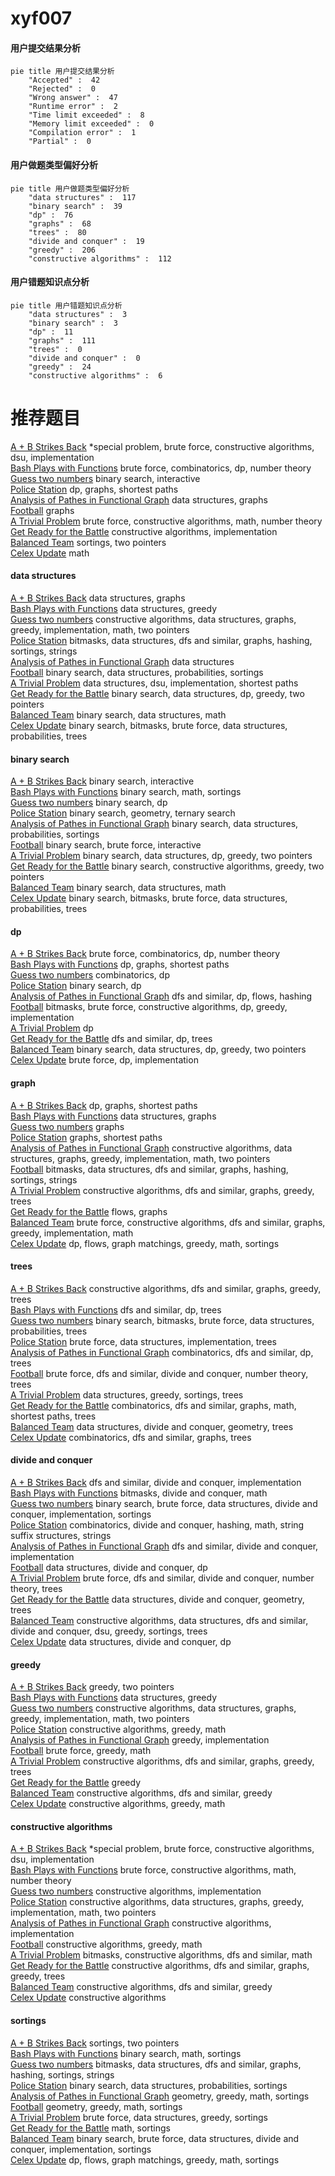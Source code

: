 # xyf007
<!-- tabs:start -->
#### **用户提交结果分析**

```mermaid
pie title 用户提交结果分析
    "Accepted" :  42
    "Rejected" :  0
    "Wrong answer" :  47
    "Runtime error" :  2
    "Time limit exceeded" :  8
    "Memory limit exceeded" :  0
    "Compilation error" :  1
    "Partial" :  0
```
#### **用户做题类型偏好分析**

```mermaid
pie title 用户做题类型偏好分析
    "data structures" :  117
    "binary search" :  39
    "dp" :  76
    "graphs" :  68
    "trees" :  80
    "divide and conquer" :  19
    "greedy" :  206
    "constructive algorithms" :  112
```
#### **用户错题知识点分析**

```mermaid
pie title 用户错题知识点分析
    "data structures" :  3
    "binary search" :  3
    "dp" :  11
    "graphs" :  111
    "trees" :  0
    "divide and conquer" :  0
    "greedy" :  24
    "constructive algorithms" :  6
```
<!-- tabs:end -->
# 推荐题目
[A + B Strikes Back](http://codeforces.com/problemset/problem/409/H)		*special problem,
                        brute force,
                        constructive algorithms,
                        dsu,
                        implementation		  
[Bash Plays with Functions](http://codeforces.com/problemset/problem/757/E)		brute force,
                        combinatorics,
                        dp,
                        number theory		  
[Guess two numbers](https://codeforces.com/contest/1008/problem/E)		binary search,
                        interactive		  
[Police Station](http://codeforces.com/problemset/problem/208/C)		dp,
                        graphs,
                        shortest paths		  
[Analysis of Pathes in Functional Graph](http://codeforces.com/problemset/problem/702/E)		data structures,
                        graphs		  
[Football](http://codeforces.com/problemset/problem/1240/F)		graphs		  
[A Trivial Problem](http://codeforces.com/problemset/problem/633/B)		brute force,
                        constructive algorithms,
                        math,
                        number theory		  
[Get Ready for the Battle](http://codeforces.com/problemset/problem/1119/G)		constructive algorithms,
                        implementation		  
[Balanced Team](http://codeforces.com/problemset/problem/1133/C)		sortings,
                        two pointers		  
[Celex Update](http://codeforces.com/problemset/problem/1358/C)		math		  
<!-- tabs:start -->
#### **data structures**
[A + B Strikes Back](http://codeforces.com/problemset/problem/702/E)		data structures,
                        graphs		  
[Bash Plays with Functions](https://codeforces.com/contest/1447/problem/F1)		data structures,
                        greedy		  
[Guess two numbers](http://codeforces.com/problemset/problem/1266/D)		constructive algorithms,
                        data structures,
                        graphs,
                        greedy,
                        implementation,
                        math,
                        two pointers		  
[Police Station](http://codeforces.com/problemset/problem/1476/E)		bitmasks,
                        data structures,
                        dfs and similar,
                        graphs,
                        hashing,
                        sortings,
                        strings		  
[Analysis of Pathes in Functional Graph](http://codeforces.com/problemset/problem/739/C)		data structures		  
[Football](http://codeforces.com/problemset/problem/138/C)		binary search,
                        data structures,
                        probabilities,
                        sortings		  
[A Trivial Problem](https://codeforces.com/contest/1484/problem/D)		data structures,
                        dsu,
                        implementation,
                        shortest paths		  
[Get Ready for the Battle](http://codeforces.com/problemset/problem/1492/C)		binary search,
                        data structures,
                        dp,
                        greedy,
                        two pointers		  
[Balanced Team](http://codeforces.com/problemset/problem/1490/G)		binary search,
                        data structures,
                        math		  
[Celex Update](http://codeforces.com/problemset/problem/1479/D)		binary search,
                        bitmasks,
                        brute force,
                        data structures,
                        probabilities,
                        trees		  
#### **binary search**
[A + B Strikes Back](https://codeforces.com/contest/1008/problem/E)		binary search,
                        interactive		  
[Bash Plays with Functions](http://codeforces.com/problemset/problem/348/A)		binary search,
                        math,
                        sortings		  
[Guess two numbers](http://codeforces.com/problemset/problem/1279/F)		binary search,
                        dp		  
[Police Station](http://codeforces.com/problemset/problem/1394/C)		binary search,
                        geometry,
                        ternary search		  
[Analysis of Pathes in Functional Graph](http://codeforces.com/problemset/problem/138/C)		binary search,
                        data structures,
                        probabilities,
                        sortings		  
[Football](http://codeforces.com/problemset/problem/1153/E)		binary search,
                        brute force,
                        interactive		  
[A Trivial Problem](http://codeforces.com/problemset/problem/1492/C)		binary search,
                        data structures,
                        dp,
                        greedy,
                        two pointers		  
[Get Ready for the Battle](http://codeforces.com/problemset/problem/1463/D)		binary search,
                        constructive algorithms,
                        greedy,
                        two pointers		  
[Balanced Team](http://codeforces.com/problemset/problem/1490/G)		binary search,
                        data structures,
                        math		  
[Celex Update](http://codeforces.com/problemset/problem/1479/D)		binary search,
                        bitmasks,
                        brute force,
                        data structures,
                        probabilities,
                        trees		  
#### **dp**
[A + B Strikes Back](http://codeforces.com/problemset/problem/757/E)		brute force,
                        combinatorics,
                        dp,
                        number theory		  
[Bash Plays with Functions](http://codeforces.com/problemset/problem/208/C)		dp,
                        graphs,
                        shortest paths		  
[Guess two numbers](http://codeforces.com/problemset/problem/296/B)		combinatorics,
                        dp		  
[Police Station](http://codeforces.com/problemset/problem/1279/F)		binary search,
                        dp		  
[Analysis of Pathes in Functional Graph](http://codeforces.com/problemset/problem/1214/D)		dfs and similar,
                        dp,
                        flows,
                        hashing		  
[Football](http://codeforces.com/problemset/problem/1391/D)		bitmasks,
                        brute force,
                        constructive algorithms,
                        dp,
                        greedy,
                        implementation		  
[A Trivial Problem](http://codeforces.com/problemset/problem/106/C)		dp		  
[Get Ready for the Battle](http://codeforces.com/problemset/problem/1060/E)		dfs and similar,
                        dp,
                        trees		  
[Balanced Team](http://codeforces.com/problemset/problem/1492/C)		binary search,
                        data structures,
                        dp,
                        greedy,
                        two pointers		  
[Celex Update](https://codeforces.com/contest/1457/problem/C)		brute force,
                        dp,
                        implementation		  
#### **graph**
[A + B Strikes Back](http://codeforces.com/problemset/problem/208/C)		dp,
                        graphs,
                        shortest paths		  
[Bash Plays with Functions](http://codeforces.com/problemset/problem/702/E)		data structures,
                        graphs		  
[Guess two numbers](http://codeforces.com/problemset/problem/1240/F)		graphs		  
[Police Station](https://codeforces.com/contest/602/problem/C)		graphs,
                        shortest paths		  
[Analysis of Pathes in Functional Graph](http://codeforces.com/problemset/problem/1266/D)		constructive algorithms,
                        data structures,
                        graphs,
                        greedy,
                        implementation,
                        math,
                        two pointers		  
[Football](http://codeforces.com/problemset/problem/1476/E)		bitmasks,
                        data structures,
                        dfs and similar,
                        graphs,
                        hashing,
                        sortings,
                        strings		  
[A Trivial Problem](http://codeforces.com/problemset/problem/1391/E)		constructive algorithms,
                        dfs and similar,
                        graphs,
                        greedy,
                        trees		  
[Get Ready for the Battle](http://codeforces.com/problemset/problem/1187/G)		flows,
                        graphs		  
[Balanced Team](http://codeforces.com/problemset/problem/1487/C)		brute force,
                        constructive algorithms,
                        dfs and similar,
                        graphs,
                        greedy,
                        implementation,
                        math		  
[Celex Update](http://codeforces.com/problemset/problem/1437/C)		dp,
                        flows,
                        graph matchings,
                        greedy,
                        math,
                        sortings		  
#### **trees**
[A + B Strikes Back](http://codeforces.com/problemset/problem/1391/E)		constructive algorithms,
                        dfs and similar,
                        graphs,
                        greedy,
                        trees		  
[Bash Plays with Functions](http://codeforces.com/problemset/problem/1060/E)		dfs and similar,
                        dp,
                        trees		  
[Guess two numbers](http://codeforces.com/problemset/problem/1479/D)		binary search,
                        bitmasks,
                        brute force,
                        data structures,
                        probabilities,
                        trees		  
[Police Station](http://codeforces.com/problemset/problem/1511/C)		brute force,
                        data structures,
                        implementation,
                        trees		  
[Analysis of Pathes in Functional Graph](http://codeforces.com/problemset/problem/1499/F)		combinatorics,
                        dfs and similar,
                        dp,
                        trees		  
[Football](http://codeforces.com/problemset/problem/1491/E)		brute force,
                        dfs and similar,
                        divide and conquer,
                        number theory,
                        trees		  
[A Trivial Problem](http://codeforces.com/problemset/problem/1466/D)		data structures,
                        greedy,
                        sortings,
                        trees		  
[Get Ready for the Battle](http://codeforces.com/problemset/problem/1495/D)		combinatorics,
                        dfs and similar,
                        graphs,
                        math,
                        shortest paths,
                        trees		  
[Balanced Team](http://codeforces.com/problemset/problem/1303/G)		data structures,
                        divide and conquer,
                        geometry,
                        trees		  
[Celex Update](http://codeforces.com/problemset/problem/1454/E)		combinatorics,
                        dfs and similar,
                        graphs,
                        trees		  
#### **divide and conquer**
[A + B Strikes Back](http://codeforces.com/problemset/problem/1490/D)		dfs and similar,
                        divide and conquer,
                        implementation		  
[Bash Plays with Functions](http://codeforces.com/problemset/problem/1261/F)		bitmasks,
                        divide and conquer,
                        math		  
[Guess two numbers](http://codeforces.com/problemset/problem/1461/D)		binary search,
                        brute force,
                        data structures,
                        divide and conquer,
                        implementation,
                        sortings		  
[Police Station](http://codeforces.com/problemset/problem/1466/G)		combinatorics,
                        divide and conquer,
                        hashing,
                        math,
                        string suffix structures,
                        strings		  
[Analysis of Pathes in Functional Graph](http://codeforces.com/problemset/problem/1490/D)		dfs and similar,
                        divide and conquer,
                        implementation		  
[Football](https://codeforces.com/contest/1483/problem/C)		data structures,
                        divide and conquer,
                        dp		  
[A Trivial Problem](http://codeforces.com/problemset/problem/1491/E)		brute force,
                        dfs and similar,
                        divide and conquer,
                        number theory,
                        trees		  
[Get Ready for the Battle](http://codeforces.com/problemset/problem/1303/G)		data structures,
                        divide and conquer,
                        geometry,
                        trees		  
[Balanced Team](http://codeforces.com/problemset/problem/1494/D)		constructive algorithms,
                        data structures,
                        dfs and similar,
                        divide and conquer,
                        dsu,
                        greedy,
                        sortings,
                        trees		  
[Celex Update](http://codeforces.com/problemset/problem/1482/E)		data structures,
                        divide and conquer,
                        dp		  
#### **greedy**
[A + B Strikes Back](http://codeforces.com/problemset/problem/1036/D)		greedy,
                        two pointers		  
[Bash Plays with Functions](https://codeforces.com/contest/1447/problem/F1)		data structures,
                        greedy		  
[Guess two numbers](http://codeforces.com/problemset/problem/1266/D)		constructive algorithms,
                        data structures,
                        graphs,
                        greedy,
                        implementation,
                        math,
                        two pointers		  
[Police Station](http://codeforces.com/problemset/problem/746/D)		constructive algorithms,
                        greedy,
                        math		  
[Analysis of Pathes in Functional Graph](http://codeforces.com/problemset/problem/862/A)		greedy,
                        implementation		  
[Football](http://codeforces.com/problemset/problem/354/A)		brute force,
                        greedy,
                        math		  
[A Trivial Problem](http://codeforces.com/problemset/problem/1391/E)		constructive algorithms,
                        dfs and similar,
                        graphs,
                        greedy,
                        trees		  
[Get Ready for the Battle](http://codeforces.com/problemset/problem/522/C)		greedy		  
[Balanced Team](http://codeforces.com/problemset/problem/804/C)		constructive algorithms,
                        dfs and similar,
                        greedy		  
[Celex Update](http://codeforces.com/problemset/problem/1367/C)		constructive algorithms,
                        greedy,
                        math		  
#### **constructive algorithms**
[A + B Strikes Back](http://codeforces.com/problemset/problem/409/H)		*special problem,
                        brute force,
                        constructive algorithms,
                        dsu,
                        implementation		  
[Bash Plays with Functions](http://codeforces.com/problemset/problem/633/B)		brute force,
                        constructive algorithms,
                        math,
                        number theory		  
[Guess two numbers](http://codeforces.com/problemset/problem/1119/G)		constructive algorithms,
                        implementation		  
[Police Station](http://codeforces.com/problemset/problem/1266/D)		constructive algorithms,
                        data structures,
                        graphs,
                        greedy,
                        implementation,
                        math,
                        two pointers		  
[Analysis of Pathes in Functional Graph](http://codeforces.com/problemset/problem/1054/C)		constructive algorithms,
                        implementation		  
[Football](http://codeforces.com/problemset/problem/746/D)		constructive algorithms,
                        greedy,
                        math		  
[A Trivial Problem](http://codeforces.com/problemset/problem/1152/B)		bitmasks,
                        constructive algorithms,
                        dfs and similar,
                        math		  
[Get Ready for the Battle](http://codeforces.com/problemset/problem/1391/E)		constructive algorithms,
                        dfs and similar,
                        graphs,
                        greedy,
                        trees		  
[Balanced Team](http://codeforces.com/problemset/problem/804/C)		constructive algorithms,
                        dfs and similar,
                        greedy		  
[Celex Update](http://codeforces.com/problemset/problem/803/A)		constructive algorithms		  
#### **sortings**
[A + B Strikes Back](http://codeforces.com/problemset/problem/1133/C)		sortings,
                        two pointers		  
[Bash Plays with Functions](http://codeforces.com/problemset/problem/348/A)		binary search,
                        math,
                        sortings		  
[Guess two numbers](http://codeforces.com/problemset/problem/1476/E)		bitmasks,
                        data structures,
                        dfs and similar,
                        graphs,
                        hashing,
                        sortings,
                        strings		  
[Police Station](http://codeforces.com/problemset/problem/138/C)		binary search,
                        data structures,
                        probabilities,
                        sortings		  
[Analysis of Pathes in Functional Graph](https://codeforces.com/contest/1496/problem/C)		geometry,
                        greedy,
                        math,
                        sortings		  
[Football](http://codeforces.com/problemset/problem/1495/A)		geometry,
                        greedy,
                        math,
                        sortings		  
[A Trivial Problem](http://codeforces.com/problemset/problem/1497/A)		brute force,
                        data structures,
                        greedy,
                        sortings		  
[Get Ready for the Battle](http://codeforces.com/problemset/problem/1427/A)		math,
                        sortings		  
[Balanced Team](http://codeforces.com/problemset/problem/1461/D)		binary search,
                        brute force,
                        data structures,
                        divide and conquer,
                        implementation,
                        sortings		  
[Celex Update](http://codeforces.com/problemset/problem/1437/C)		dp,
                        flows,
                        graph matchings,
                        greedy,
                        math,
                        sortings		  
<!-- tabs:end -->
